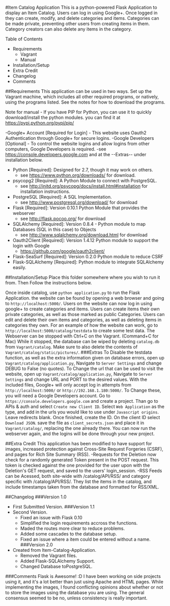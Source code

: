 #Item Catalog Application
This is a python-powered Flask Application to display an Item Catalog. Users can log in using Google+. Once logged in they can create, modify, and delete categories and items. Categories can be made private, preventing other users from creating items in them. Category creators can also delete any items in the category.

Table of Contents
- Requirements
  - Vagrant
  - Manual
- Installation/Setup
- Extra Credit
- Changelog
- Comments


##Requirements
This application can be used in two ways. Set up the Vagrant machine, which includes all other required programs, or natively, using the programs listed. See the notes for how to download the programs.

Note for manual - If you have PIP for Python, you can use it to quickly download/install the python modules.
you can find it at https://pypi.python.org/pypi/pip/

-Google+ Account [Required for Login] - This website uses Oauth2 Authentication through Google+ for secure logins.
-Google Developers [Optional] - To control the website logins and allow logins from other computers, Google Developers is required.
  -see https://console.developers.google.com and at the --Extras-- under installation below.
- Python [Required]: Designed for 2.7, though it may work on others.
  - see https://www.python.org/downloads/ for download.
- psycopg2 [Required]: A Python Module to connect with PostgreSQL.
  - see http://initd.org/psycopg/docs/install.html#installation for installation instructions.
- PostgreSQL [Required]: A SQL Implementation.
  - see http://www.postgresql.org/download/ for download
- Flask [Required]: Version 0.10.1 Python Module that provides the webserver
  - see http://flask.pocoo.org/ for download 
- SQLAlchemy [Required]: Version 0.8.4 - Python module to map Databases (SQL in this case) to Objects
  - see http://www.sqlalchemy.org/download.html for download
- Oauth2Client [Required]: Version 1.4.12 Python module to support the login with Google
  - https://github.com/google/oauth2client/
- Flask-SeaSurf [Required]: Version 0.2.0 Python module to reduce CSRF 
- Flask-SQLAlchemy [Required]: Python module to integrate SQLAlchemy easily.

##Installation/Setup
Place this folder somewhere where you wish to run it from. Then Follow the instructions below.

Once inside catalog, use `python application.py` to run the Flask Application. the website can be found by opening a web browser and going to `http://localhost:5000/`.
Users on the website can now log in using google+ to create categories and items. Users can create items their own private categories, as well as those marked as public Categories.
Users can edit and delete their own items and categories, as well as deleting items in categories they own.
For an example of how the website can work, go to `http://localhost:5000/catalog/testdata` to create some test data.
The Webserver can be stopped with Ctrl+C on the Vagrant. (Command+C for Mac)
While it stopped, the database can be wiped by deleting `catalog.db` from `Vagrant/catalog`. Make sure to also delete the contents of `Vagrant/catalog/static/pictures/`.
###Extras
To Disable the testdata function, as well as the extra information given on database errors, open up `Vagrant/catalog/application.py`, Navigate to `Server Settings` and change DEBUG to False (no quotes).
To Change the url that can be used to visit the website, open up `Vagrant/catalog/application.py`, Navigate to `Server Settings` and change URL and PORT to the desired values.
With the included files, Google+ will only accept log in attempts from `http://localhost:5000/` or `http://192.168.1.180:5000/`.
To Change these, you will need a Google Developers account.
Go to `https://console.developers.google.com` and create a project.
Than go to APIs & auth and select `Create new Client ID`.
Select `Web Application` as the type, and add in the urls you would like to use under `Javascript origins`. Leave redirects blank.
Once finished, create the ID. On the client ID select `Download JSON`. save the file as `client_secrets.json` and place it in `Vagrant/catalog/`, replacing the one already there.
You can now run the webserver again, and the logins will be done through your new project.


##Extra Credit
This application has been modified to have support for images, increased protection against Cross-Site Request Forgeries (CSRF), and pages for Rich Site Summary (RSS).
 -Requests for the Deletion now check for a randomly generated Token present in the POST request. This token is checked 
  against the one provided for the user upon with the Deletion's GET request, and saved to the users' login_session.
 -RSS Feeds can be Acessed, both site-wide with /catalog/API/RSS/ and category specific with /catalog/API/RSS/<category>.
  They list the items in the catalog, and include timestamps taken from the database and formatted for RSS/XML.


##Changelog
###Version 1.0
- First Submitted Version.
###Version 1.1
- Second Version.
  - Fixed an issue with Flask 0.10
  - Simplified the login requirements accross the functions.
  - Maded the routes more clear to reduce problems.
  - Added some cascades to the database setup.
  - Fixed an issue where a item could be entered without a name.
###Version 2.0
- Created from Item-Catalog-Application.
  - Removed the Vagrant files.
  - Added Flask-SQLAlchemy Support.
  - Changed Database toPostgreSQL.

###Comments
Flask is Awesome! :D
I have been working on side projects using it, and it's a lot better than just using Apache and HTML pages.
While implementing the images, I found conflicting opinions about whether or not to store the images using the database you are using. The general consensus seemed to be no, unless consistency is really important.

